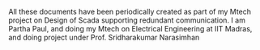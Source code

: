 All these documents have been periodically created as part of my Mtech project on Design of Scada supporting redundant communication.
I am Partha Paul, and  doing my Mtech on Electrical Engineering at IIT Madras, and doing project under Prof. Sridharakumar Narasimhan
